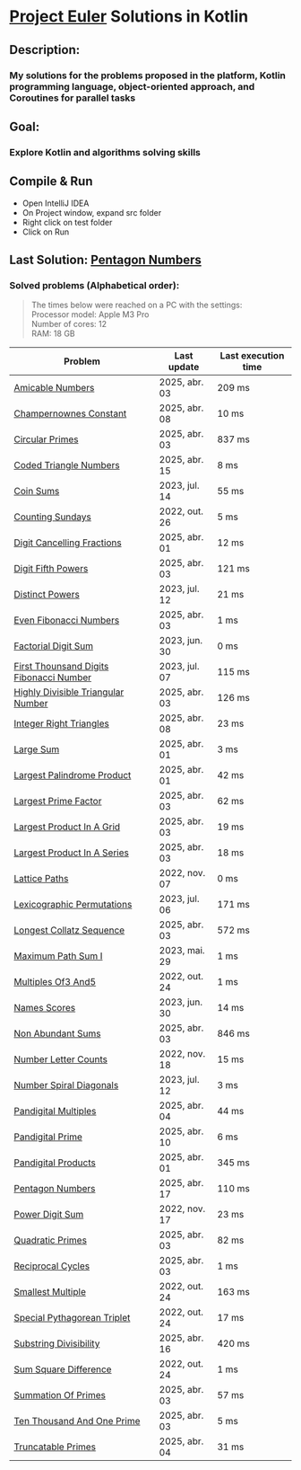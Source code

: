 # [Project Euler](https://projecteuler.net) Solutions in Kotlin

## Description:
### My solutions for the problems proposed in the platform, Kotlin programming language, object-oriented approach, and Coroutines for parallel tasks

## Goal:
### Explore Kotlin and algorithms solving skills

## Compile & Run
- Open IntelliJ IDEA
- On Project window, expand src folder
- Right click on test folder
- Click on Run

## Last Solution: [Pentagon Numbers](src/main/kotlin/PentagonNumbers.kt)

### Solved problems (Alphabetical order):

> The times below were reached on a PC with the settings: <br/>
> Processor model: Apple M3 Pro <br/>
> Number of cores: 12 <br/>
> RAM:  18 GB <br/>

| Problem                                                                                           | Last update   | Last execution time |
|---------------------------------------------------------------------------------------------------|---------------|---------------------|
| [Amicable Numbers](src/main/kotlin/AmicableNumbers.kt)                                            | 2025, abr. 03 | 209 ms              |
| [Champernownes Constant](src/main/kotlin/ChampernownesConstant.kt)                                | 2025, abr. 08 | 10 ms               |
| [Circular Primes](src/main/kotlin/CircularPrimes.kt)                                              | 2025, abr. 03 | 837 ms              |
| [Coded Triangle Numbers](src/main/kotlin/CodedTriangleNumbers.kt)                                 | 2025, abr. 15 | 8 ms                |
| [Coin Sums](src/main/kotlin/CoinSums.kt)                                                          | 2023, jul. 14 | 55 ms               |
| [Counting Sundays](src/main/kotlin/CountingSundays.kt)                                            | 2022, out. 26 | 5 ms                |
| [Digit Cancelling Fractions](src/main/kotlin/DigitCancellingFractions.kt)                         | 2025, abr. 01 | 12 ms               |
| [Digit Fifth Powers](src/main/kotlin/DigitFifthPowers.kt)                                         | 2025, abr. 03 | 121 ms              |
| [Distinct Powers](src/main/kotlin/DistinctPowers.kt)                                              | 2023, jul. 12 | 21 ms               |
| [Even Fibonacci Numbers](src/main/kotlin/EvenFibonacciNumbers.kt)                                 | 2025, abr. 03 | 1 ms                |
| [Factorial Digit Sum](src/main/kotlin/FactorialDigitSum.kt)                                       | 2023, jun. 30 | 0 ms                |
| [First Thounsand Digits Fibonacci Number](src/main/kotlin/FirstThounsandDigitsFibonacciNumber.kt) | 2023, jul. 07 | 115 ms              |
| [Highly Divisible Triangular Number](src/main/kotlin/HighlyDivisibleTriangularNumber.kt)          | 2025, abr. 03 | 126 ms              |
| [Integer Right Triangles](src/main/kotlin/IntegerRightTriangles.kt)                               | 2025, abr. 08 | 23 ms               |
| [Large Sum](src/main/kotlin/LargeSum.kt)                                                          | 2025, abr. 01 | 3 ms                |
| [Largest Palindrome Product](src/main/kotlin/LargestPalindromeProduct.kt)                         | 2025, abr. 01 | 42 ms               |
| [Largest Prime Factor](src/main/kotlin/LargestPrimeFactor.kt)                                     | 2025, abr. 03 | 62 ms               |
| [Largest Product In A Grid](src/main/kotlin/LargestProductInAGrid.kt)                             | 2025, abr. 03 | 19 ms               |
| [Largest Product In A Series](src/main/kotlin/LargestProductInASeries.kt)                         | 2025, abr. 03 | 18 ms               |
| [Lattice Paths](src/main/kotlin/LatticePaths.kt)                                                  | 2022, nov. 07 | 0 ms                |
| [Lexicographic Permutations](src/main/kotlin/LexicographicPermutations.kt)                        | 2023, jul. 06 | 171 ms              |
| [Longest Collatz Sequence](src/main/kotlin/LongestCollatzSequence.kt)                             | 2025, abr. 03 | 572 ms              |
| [Maximum Path Sum I](src/main/kotlin/MaximumPathSumI.kt)                                          | 2023, mai. 29 | 1 ms                |
| [Multiples Of3 And5](src/main/kotlin/MultiplesOf3And5.kt)                                         | 2022, out. 24 | 1 ms                |
| [Names Scores](src/main/kotlin/NamesScores.kt)                                                    | 2023, jun. 30 | 14 ms               |
| [Non Abundant Sums](src/main/kotlin/NonAbundantSums.kt)                                           | 2025, abr. 03 | 846 ms              |
| [Number Letter Counts](src/main/kotlin/NumberLetterCounts.kt)                                     | 2022, nov. 18 | 15 ms               |
| [Number Spiral Diagonals](src/main/kotlin/NumberSpiralDiagonals.kt)                               | 2023, jul. 12 | 3 ms                |
| [Pandigital Multiples](src/main/kotlin/PandigitalMultiples.kt)                                    | 2025, abr. 04 | 44 ms               |
| [Pandigital Prime](src/main/kotlin/PandigitalPrime.kt)                                            | 2025, abr. 10 | 6 ms                |
| [Pandigital Products](src/main/kotlin/PandigitalProducts.kt)                                      | 2025, abr. 01 | 345 ms              |
| [Pentagon Numbers](src/main/kotlin/PentagonNumbers.kt)                                            | 2025, abr. 17 | 110 ms              |
| [Power Digit Sum](src/main/kotlin/PowerDigitSum.kt)                                               | 2022, nov. 17 | 23 ms               |
| [Quadratic Primes](src/main/kotlin/QuadraticPrimes.kt)                                            | 2025, abr. 03 | 82 ms               |
| [Reciprocal Cycles](src/main/kotlin/ReciprocalCycles.kt)                                          | 2025, abr. 03 | 1 ms                |
| [Smallest Multiple](src/main/kotlin/SmallestMultiple.kt)                                          | 2022, out. 24 | 163 ms              |
| [Special Pythagorean Triplet](src/main/kotlin/SpecialPythagoreanTriplet.kt)                       | 2022, out. 24 | 17 ms               |
| [Substring Divisibility](src/main/kotlin/SubstringDivisibility.kt)                                | 2025, abr. 16 | 420 ms              |
| [Sum Square Difference](src/main/kotlin/SumSquareDifference.kt)                                   | 2022, out. 24 | 1 ms                |
| [Summation Of Primes](src/main/kotlin/SummationOfPrimes.kt)                                       | 2025, abr. 03 | 57 ms               |
| [Ten Thousand And One Prime](src/main/kotlin/TenThousandAndOnePrime.kt)                           | 2025, abr. 03 | 5 ms                |
| [Truncatable Primes](src/main/kotlin/TruncatablePrimes.kt)                                        | 2025, abr. 04 | 31 ms               |
